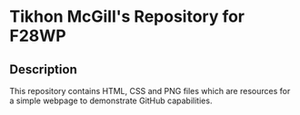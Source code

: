 # Tikhon McGill's Repository for F28WP

## Description

This repository contains HTML, CSS and PNG files which are resources for a simple webpage to demonstrate GitHub capabilities.